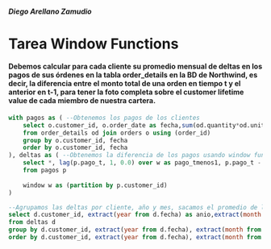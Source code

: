 ##### Diego Arellano Zamudio

# Tarea Window Functions

#### Debemos calcular para cada cliente su promedio mensual de deltas en los pagos de sus órdenes en la tabla order_details en la BD de Northwind, es decir, la diferencia entre el monto total de una orden en tiempo t y el anterior en t-1, para tener la foto completa sobre el customer lifetime value de cada miembro de nuestra cartera.

```sql
with pagos as ( --Obtenemos los pagos de los clientes 
	select o.customer_id, o.order_date as fecha,sum(od.quantity*od.unit_price*(1 - od.discount)) :: numeric as pago_t
	from order_details od join orders o using (order_id)
	group by o.customer_id, fecha
	order by o.customer_id, fecha
), deltas as ( --Obtenemos la diferencia de los pagos usando window functions 
	select *, lag(p.pago_t, 1, 0.0) over w as pago_tmenos1, p.pago_t - lag(p.pago_t, 1, 0.0) over w as delta
	from pagos p
	
	window w as (partition by p.customer_id)
)

--Agrupamos las deltas por cliente, año y mes, sacamos el promedio de las delta en el mes
select d.customer_id, extract(year from d.fecha) as anio,extract(month from d.fecha) as mes, avg(d.delta) as promedio_mes_deltas
from deltas d
group by d.customer_id, extract(year from d.fecha), extract(month from d.fecha)
order by d.customer_id, extract(year from d.fecha), extract(month from d.fecha)
```
